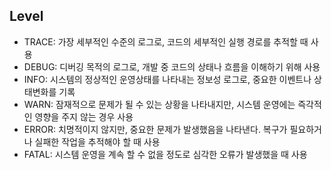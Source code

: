 
## Level

- TRACE: 가장 세부적인 수준의 로그로, 코드의 세부적인 실행 경로를 추적할 때 사용
- DEBUG: 디버깅 목적의 로그로, 개발 중 코드의 상태나 흐름을 이해하기 위해 사용
- INFO: 시스템의 정상적인 운영상태를 나타내는 정보성 로그로, 중요한 이벤트나 상태변화를 기록
- WARN: 잠재적으로 문제가 될 수 있는 상황을 나타내지만, 시스템 운영에는 즉각적인 영향을 주지 않는 경우 사용
- ERROR: 치명적이지 않지만, 중요한 문제가 발생했음을 나타낸다. 복구가 필요하거나 실패한 작업을 추적해야 할 때 사용
- FATAL: 시스템 운영을 계속 할 수 없을 정도로 심각한 오류가 발생했을 때 사용